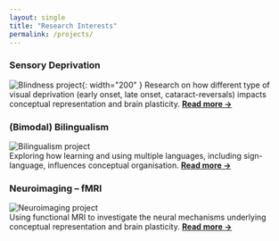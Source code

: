 ```yaml
---
layout: single
title: "Research Interests"
permalink: /projects/
---
```


### Sensory Deprivation
![Blindness project](/assets/images/blindness.jpg){: width="200" }
Research on how different type of visual deprivation (early onset, late onset, cataract-reversals) impacts conceptual representation and brain plasticity.
**[Read more →](/projects/blindness/)**

### (Bimodal) Bilingualism
![Bilingualism project](/assets/images/bilingualism.png)  
Exploring how learning and using multiple languages, including sign-language, influences conceptual organisation.
**[Read more →](/projects/bilingualism/)**

### Neuroimaging – fMRI
![Neuroimaging project](/assets/images/neuroimaging.png)  
Using functional MRI to investigate the neural mechanisms underlying conceptual representation and brain plasticity.
**[Read more →](/projects/neuroimaging-fmri/)**

